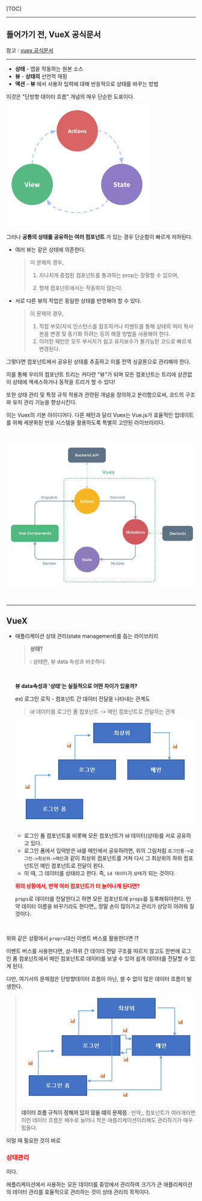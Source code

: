 [TOC]

---

## 들어가기 전, VueX 공식문서

참고 : [vuex 공식문서](https://vuex.vuejs.org/kr/)

------

- **상태** - 앱을 작동하는 원본 소스
- **뷰** - **상태의** 선언적 매핑
- **액션** - **뷰** 에서 사용자 입력에 대해 반응적으로 상태를 바꾸는 방법

이것은 "단방향 데이터 흐름" 개념의 매우 단순한 도표이다.

![1567645909358](assets/1567645909358.png)

그러나 **공통의 상태를 공유하는 여러 컴포넌트** 가 있는 경우 단순함이 빠르게 저하된다.

- 여러 뷰는 같은 상태에 의존한다.

  > 이 문제의 경우,  
  >
  > 1. 지나치게 중첩된 컴포넌트를 통과하는 prop는 장황할 수 있으며, 
  >
  > 2. 형제 컴포넌트에서는 작동하지 않는다. 

- 서로 다른 뷰의 작업은 동일한 상태를 반영해야 할 수 있다.

  > 이 문제의 경우, 
  >
  > 1. 직접 부모/자식 인스턴스를 참조하거나 이벤트를 통해 상태의 여러 복사본을 변경 및 동기화 하려는 등의 해결 방법을 사용해야 한다. 
  > 2. 이러한 패턴은 모두 부서지기 쉽고 유지보수가 불가능한 코드로 빠르게 변경된다.

그렇다면 컴포넌트에서 공유된 상태를 추출하고 이를 전역 싱글톤으로 관리해야 한다. 

이를 통해 우리의 컴포넌트 트리는 커다란 "뷰"가 되며 모든 컴포넌트는 트리에 상관없이 상태에 액세스하거나 동작을 트리거 할 수 있다!

또한 상태 관리 및 특정 규칙 적용과 관련된 개념을 정의하고 분리함으로써, 코드의 구조와 유지 관리 기능을 향상시킨다.

이는 Vuex의 기본 아이디어다. 다른 패턴과 달리 Vuex는 Vue.js가 효율적인 업데이트를 위해 세분화된 반응 시스템을 활용하도록 특별히 고안된 라이브러리다.

<br>

![1567646229741](assets/1567646229741.png)



<br>

---

## VueX

- 애플리케이션 상태 관리(state management)를 돕는 라이브러리

  > **상태?**
  >
  > : 상태란, 뷰 data 속성과 비슷하다.

  <br>

  **뷰 data속성과 '상태'는 실질적으로 어떤 차이가 있을까?**

  ex) 로그인 로직 - 컴포넌트 간 데이터 전달을 나타내는 관계도

  > id 데이터를 로그인 폼 컴포넌트 -> 메인 컴포넌트로 전달하는 관계

  ![1567646673354](assets/1567646673354.png)

  - 로그인 폼 컴포넌트를 비롯해 모든 컴포넌트가 id 데이터(상태)를 서로 공유하고 있다.
  - 로그인 폼에서 입력받은 id를 메인에서 공유하려면, 위의 그림처럼 `로그인폼->로그인->최상위->메인`과 같이 최상위 컴포넌트를 거쳐 다시 그 최상위의 하위 컴포넌트인 메인 컴포넌트로 전달이 왼다.
  - 이 때, 그 데이터를 상태라고 한다. 즉, `id 데이터`가 `상태`가 되는 것이다.

  <b style="color:red">위의 상황에서, 만약 여러 컴포넌트가 더 늘어나게 된다면?</b>

  `props`로 데이터를 전달한다고 하면 모든 컴포넌트에 `props`를 등록해줘야한다. 만약 데이터 이름을 바꾸기라도 한다면,, 정말 손이 많이가고 관리가 상당히 어려워 질 것이다.

<br>

위와 같은 상황에서 `proprs`대신 이벤트 버스를 활용한다면 !?

이벤트 버스를 사용한다면, 상-하위 간 데이터 전달 구조를 따르지 않고도 한번에 로그인 폼 컴포넌트에서 메인 컴포넌트로 데이터를 보낼 수 있어 쉽게 데이터를 전달할 수 있게 된다.

다만, 여기서의 문제점은 단방향데이터 흐름이 아닌, 셀 수 없이 많은 데이터 흐름이 발생한다.

> ![1567657990152](assets/1567657990152.png)
>
> **데이터 흐름 규칙이 정해져 있지 않을 떄의 문제점** : 만약,, 컴포넌트가 여러개라면 이런 데이터 흐름은 배수로 늘어나 작은 애플리케이션이라해도 관리하기가 매우 힘들다.

이럴 때 필요한 것이 바로

### <b style="color:red">상태관리 </b>

이다.

애플리케이션에서 사용하는 모든 데이터를 중앙에서 관리하여 크기가 큰 애플리케이션의 데이터 관리를 효율적으로 관리하는 것이 상태 관리의 목적이다.







































